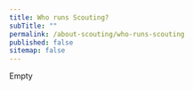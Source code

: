 ```yaml
---
title: Who runs Scouting?
subTitle: ""
permalink: /about-scouting/who-runs-scouting
published: false
sitemap: false
---
```


Empty